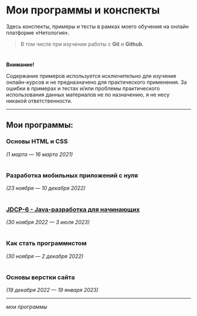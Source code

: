 # Мои программы и конспекты
Здесь конспекты, примеры и тесты в рамках моего обучения на онлайн платформе «Нетология».
>	В том числе при изучении работы с **Git** и **Github**.
#
**Внимание!** 

Содержание примеров используется исключительно для изучения онлайн-курсов и не предназначено для практического применения.
За ошибки в примерах и тестах и/или проблемы практического использования данных материалов не по назначению, я не несу никакой ответственности.
***
## Мои программы:

### Основы HTML и CSS
*(1 марта — 16 марта 2021)*
#

### Разработка мобильных приложений с нуля
*(23 ноября — 10 декабря 2022)*
#

### [JDCP-6 - Java-разработка для начинающих](./JDCP-6/README.md)
*(30 ноября 2022 — 3 июля 2023)*
#

### Как стать программистом
*(30 ноября — 2 декабря 2022)*
#

### Основы верстки сайта
*(19 декабря 2022 — 19 января 2023)*

---
*мои программы*
